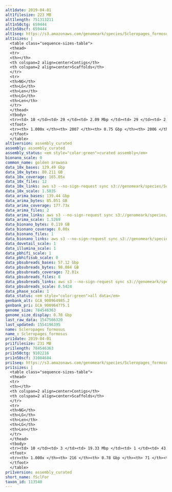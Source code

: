 ```yaml
---
alt1date: 2019-04-01
alt1filesize: 223 MB
alt1length: 751313211
alt1n50ctg: 659444
alt1n50scf: 659444
alt1seq: https://s3.amazonaws.com/genomeark/species/Scleropages_formosus/fSclFor1/assembly_curated/fSclFor1.alt.cur.20190401.fasta.gz
alt1sizes: |
  <table class="sequence-sizes-table">
  <thead>
  <tr>
  <th></th>
  <th colspan=2 align=center>Contigs</th>
  <th colspan=2 align=center>Scaffolds</th>
  </tr>
  <tr>
  <th>NG</th>
  <th>LG</th>
  <th>Len</th>
  <th>LG</th>
  <th>Len</th>
  </tr>
  </thead>
  <tbody>
  <tr><td> 10 </td><td> 29 </td><td> 2.09 Mbp </td><td> 29 </td><td> 2.09 Mbp </td></tr>  <tr><td> 20 </td><td> 71 </td><td> 1.49 Mbp </td><td> 71 </td><td> 1.49 Mbp </td></tr>  <tr><td> 30 </td><td> 130 </td><td> 1.13 Mbp </td><td> 130 </td><td> 1.13 Mbp </td></tr>  <tr><td> 40 </td><td> 206 </td><td> 0.86 Mbp </td><td> 206 </td><td> 0.86 Mbp </td></tr>  <tr style="background-color:#cccccc;"><td> 50 </td><td> 306 </td><td> 0.66 Mbp </td><td> 306 </td><td> 0.66 Mbp </td></tr>  <tr><td> 60 </td><td> 435 </td><td> 0.52 Mbp </td><td> 435 </td><td> 0.52 Mbp </td></tr>  <tr><td> 70 </td><td> 602 </td><td> 0.39 Mbp </td><td> 602 </td><td> 0.39 Mbp </td></tr>  <tr><td> 80 </td><td> 832 </td><td> 0.27 Mbp </td><td> 832 </td><td> 0.27 Mbp </td></tr>  <tr><td> 90 </td><td> 1174 </td><td> 0.18 Mbp </td><td> 1173 </td><td> 0.18 Mbp </td></tr>  <tr><td> 100 </td><td> 2006 </td><td> 147  bp </td><td> 2005 </td><td> 147  bp </td></tr>  </tbody>
  <tfoot>
  <tr><th> 1.000x </th><th> 2007 </th><th> 0.75 Gbp </th><th> 2006 </th><th> 0.75 Gbp </th></tr>
  </tfoot>
  </table>
alt1version: assembly_curated
assembly: assembly_curated
assembly_status: <em style="color:green">curated assembly</em>
bionano_scale: 0
common_name: golden arowana
data_10x_bases: 129.49 Gbp
data_10x_bytes: 80.211 GB
data_10x_coverage: 165.05x
data_10x_files: 12
data_10x_links: aws s3 --no-sign-request sync s3://genomeark/species/Scleropages_formosus/fSclFor1/genomic_data/10x/ .<br>
data_10x_scale: 1.5035
data_arima_bases: 139.44 Gbp
data_arima_bytes: 85.051 GB
data_arima_coverage: 177.73x
data_arima_files: 2
data_arima_links: aws s3 --no-sign-request sync s3://genomeark/species/Scleropages_formosus/fSclFor1/genomic_data/arima/ .<br>
data_arima_scale: 1.5269
data_bionano_bytes: 0.119 GB
data_bionano_coverage: 0.00x
data_bionano_files: 1
data_bionano_links: aws s3 --no-sign-request sync s3://genomeark/species/Scleropages_formosus/fSclFor1/genomic_data/bionano/ .<br>
data_dovetail_scale: 1
data_illumina_scale: 1
data_pbhifi_scale: 1
data_pbhifisub_scale: 0
data_pbsubreads_bases: 57.12 Gbp
data_pbsubreads_bytes: 98.084 GB
data_pbsubreads_coverage: 72.81x
data_pbsubreads_files: 8
data_pbsubreads_links: aws s3 --no-sign-request sync s3://genomeark/species/Scleropages_formosus/fSclFor1/genomic_data/pacbio/ . --exclude "*ccs*bam*"<br>
data_pbsubreads_scale: 0.5424
data_phase_scale: 1
data_status: <em style="color:green">all data</em>
genbank_alt: GCA_900964985.2
genbank_pri: GCA_900964775.1
genome_size: 784546363
genome_size_display: 0.78 Gbp
last_raw_data: 1547566320
last_updated: 1554196395
name: Scleropages formosus
name_: Scleropages_formosus
pri1date: 2019-04-01
pri1filesize: 231 MB
pri1length: 784546363
pri1n50ctg: 9102216
pri1n50scf: 31084684
pri1seq: https://s3.amazonaws.com/genomeark/species/Scleropages_formosus/fSclFor1/assembly_curated/fSclFor1.pri.cur.20190401.fasta.gz
pri1sizes: |
  <table class="sequence-sizes-table">
  <thead>
  <tr>
  <th></th>
  <th colspan=2 align=center>Contigs</th>
  <th colspan=2 align=center>Scaffolds</th>
  </tr>
  <tr>
  <th>NG</th>
  <th>LG</th>
  <th>Len</th>
  <th>LG</th>
  <th>Len</th>
  </tr>
  </thead>
  <tbody>
  <tr><td> 10 </td><td> 3 </td><td> 19.33 Mbp </td><td> 1 </td><td> 43.58 Mbp </td></tr>  <tr><td> 20 </td><td> 8 </td><td> 13.98 Mbp </td><td> 3 </td><td> 39.06 Mbp </td></tr>  <tr><td> 30 </td><td> 14 </td><td> 11.90 Mbp </td><td> 5 </td><td> 38.29 Mbp </td></tr>  <tr><td> 40 </td><td> 22 </td><td> 9.87 Mbp </td><td> 7 </td><td> 32.82 Mbp </td></tr>  <tr style="background-color:#cccccc;"><td> 50 </td><td> 30 </td><td style="background-color:#88ff88;"> 9.10 Mbp </td><td> 10 </td><td style="background-color:#88ff88;"> 31.08 Mbp </td></tr>  <tr><td> 60 </td><td> 39 </td><td> 7.19 Mbp </td><td> 12 </td><td> 29.67 Mbp </td></tr>  <tr><td> 70 </td><td> 52 </td><td> 5.14 Mbp </td><td> 15 </td><td> 27.32 Mbp </td></tr>  <tr><td> 80 </td><td> 69 </td><td> 3.96 Mbp </td><td> 18 </td><td> 25.98 Mbp </td></tr>  <tr><td> 90 </td><td> 93 </td><td> 2.68 Mbp </td><td> 21 </td><td> 24.52 Mbp </td></tr>  <tr><td> 100 </td><td> 215 </td><td> 2.02 Kbp </td><td> 70 </td><td> 23.59 Kbp </td></tr>  </tbody>
  <tfoot>
  <tr><th> 1.000x </th><th> 216 </th><th> 0.78 Gbp </th><th> 71 </th><th> 0.78 Gbp </th></tr>
  </tfoot>
  </table>
pri1version: assembly_curated
short_name: fSclFor
taxon_id: 113540
---
```

